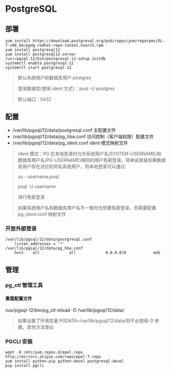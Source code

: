 # PostgreSQL

## 部署

```shell
yum install https://download.postgresql.org/pub/repos/yum/reporpms/EL-7-x86_64/pgdg-redhat-repo-latest.noarch.rpm
yum install postgresql12
yum install postgresql12-server
/usr/pgsql-12/bin/postgresql-12-setup initdb
systemctl enable postgresql-12
systemctl start postgresql-12
```

> 默认系统用户和数据库用户 postgres
>
> 登录数据库(使用 ident 方式）：psql -U postgres
>
> 默认端口：5432

## 配置

- /var/lib/pgsql/12/data/postgresql.conf 主配置文件
- /var/lib/pgsql/12/data/pg_hba.conf 访问控制（客户端权限）配置文件
- /var/lib/pgsql/12/data/pg_ident.conf ident 模式映射文件

> ident 模式：PG 在本地登录时允许系统用户名(SYSTEM-USERNAME)和数据库用户名(PG-USERNAME)相同的用户免密登录。简单说就是如果数据库用户存在对应的同名系统用户，则本地登录可以通过:
>
> su - username;psql
>
> psql -U username
>
> 进行免密登录
>
> 如果系统用户名和数据库用户名不一致时也想要免密登录，则需要配置 pg_ident.conf 映射文件

### 开放外部登录

```shell
/var/lib/pgsql/12/data/postgresql.conf
    listen_addresses = '*'
/var/lib/pgsql/12/data/pg_hba.conf
    host    all             all             0.0.0.0/0            md5
```

## 管理

### pg_ctl 管理工具

#### 重载配置文件

/usr/pgsql-12/bin/pg_ctl reload -D /var/lib/pgsql/12/data/

> 如果设置了环境变量 PGDATA=/var/lib/pgsql/12/data/则不必使用-D 参数，其他方法类似

### PGCLI 安装

```shell
wget -O /etc/yum.repos.d/epel.repo http://mirrors.aliyun.com/repo/epel-7.repo
yum install python-pip python-devel postgresql-devel
pip install pgcli
```

